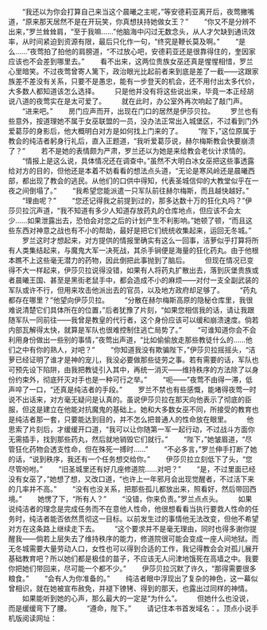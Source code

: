 　　“我还以为你会打算自己来当这个晨曦之主呢，”等安德莉亚离开后，夜莺撇嘴道，“原来那天居然不是在开玩笑，你真想扶持她做女王？”
　　“你又不是分辨不出来，”罗兰耸耸肩，“至于我嘛……”他脑海中闪过无数念头，从人才欠缺到通讯效率，从时间紧迫到资源有限，最后只化作一句，“终究是鞭长莫及啊。”
　　“是么……”夜莺拍了拍他的肩膀道，“不过放心吧，安德莉亚还是很靠得住的，奎因家应该也不会差到哪里去。”
　　看不出来，这两位贵族女巫还真是惺惺相惜，罗兰心里暗笑。不过夜莺曾寄人篱下，政治眼光比起前者来到底是差了一截——这跟家族差不差没有关系，只要不是愚忠，能有一步登天的机会，还不用付出太多代价，大多数人都知道该怎么选择。
　　只是他并没有将这些说出来，毕竟一本正经胡说八道的夜莺实在是太可爱了。
　　就在此时，办公室外再次响起了敲门声。
　　“进来吧。”
　　房门应声而开，出现在门口的居然是伊莎贝拉。
　　罗兰也有些意外，按道理她不属于女巫联盟的一员，没办法正常出入城堡区，不过看到门外爱葛莎的身影后，他大概明白对方是如何找上门来的了。
　　“陛下，”这位原属于教会的纯洁者躬身行礼后，直入正题道，“我听爱葛莎说，赫尔梅斯教会快要崩溃了？”
　　若不是她的表情颇为严肃，罗兰还以为她是来给教会老伙计求情的。
　　“情报上是这么说，具体情况还在调查中。”虽然不大明白冰女巫把这些事透露给对方的目的，但他还是本着不妨看看的想法点头道，“无论是寒风岭还是晨曦西部，都出现了教会的逃民。从他们的口供中得知，代表圣城信仰的大教堂似乎在一夜之间倒塌了。”
　　“我希望您能派遣一只军队前往赫尔梅斯，而且越快越好。”
　　“理由呢？”
　　“您还记得我之前提到过的，那多达数十万的狂化丸吗？”伊莎贝拉沉声道，“我不知道有多少人知道存放药丸的仓库地点，但应该不会太少……如果泄露出去，恐怕会对您之后的计划产生不利影响。”她顿了顿，“而且这些东西对神意之战也有不小的帮助，最好是把它们统统收集起来，运回无冬城。”
　　罗兰这时才想起来，对方提供的情报里确实有这么一回事，洁萝似乎打算将所有人类集结起来，与魔鬼大军一决死战，其杀手锏便是海量的狂化药丸。由于他根本瞧不上这些毫无潜力的药物，因此倒把此事抛到了脑后。
　　但现在情况已变得不大一样起来，伊莎贝拉说得没错，如果有人将药丸扩散出去，落到灰堡贵族或者晨曦王国、甚至是黑街老鼠手中，都会造成不小的麻烦——对付一支全副武装的军队或许不行，但用来攻击他派出去的官员，以及地方政府却足够了。
　　“药丸都存在哪里？”他望向伊莎贝拉。
　　“分散在赫尔梅斯高原的隐秘仓库里，我很难说清楚它们具体所在的位置，”后者犹豫了片刻，“如果您相信我的话，请让我跟随军队一同前往——我曾是教皇的代行者，这个身份应该可以缓和崩溃速度。倘若内部瓦解得太快，就算是军队也很难控制住逃亡局势了。”
　　“可谁知道你会不会利用身份做出一些别的事情，”夜莺出声道，“比如偷偷放走那些教徒什么的……他们之中有你的熟人，对吧？”
　　“你知道我没有欺骗陛下，”伊莎贝拉摇摇头，“洁萝已经证明了谁才是神的宠儿，我没必要做那些徒劳之事。若有需要的话，军队也可预先设下陷阱，由我把教徒引入其中，再统一消灭——维持秩序的方法除了以身份约束外，彻底歼灭对手也是一种可行之举。”
　　“呃——”夜莺不由得一滞，低声啐了一口，“还真是纯洁者的手段。”
　　罗兰不禁也有些感慨，能堵得夜莺一时说不出话来，对方毫无疑问是认真的。虽说伊莎贝拉在那天向他表示了彻底的臣服，但这是建立在他能对抗魔鬼的基础上。她和大多数女巫不同，所接受的教育也是纯洁者那一套，只要能达到目的，并不怎么把普通人的性命放在眼里。
　　他思索了片刻后，才缓缓开口道，“我可以让你随第一军一起行动，不过战斗方面你无需插手，找到那些药丸，然后就地销毁它们就行。”
　　“陛下，”她皱眉道，“尽管狂化药物会透支性命，但在殊死一搏时……”
　　“不必多言，”罗兰伸手打断了她的话，“说到秩序，我还有一个任务想交给你。”
　　伊莎贝拉立刻低下了头，“您尽管吩咐。”
　　“旧圣城里还有好几座修道院……对吧？”
　　“是，不过里面已经没有女巫了，”她想了想，又改口道，“也许上一年邪月会出现觉醒者，不过活下来的几率并不高。”
　　“没有也没关系，把那些孤儿都放出来，照看好，然后带回西境。”
　　她愣了下，“所有人？”
　　“没错，你来负责。”罗兰点点头。
　　如果说纯洁者的理念是完成任务而不在意他人性命，他很想看看当执行要救人性命的任务时，纯洁者能否依然贯彻这一目标。以前发生过的事情他无法改变，但他不希望对方在这条路上继续走下去。
　　“这个要求并不是毫无理由，同时也得多谢你提醒我——倘若上层失去了维持秩序的能力，修道院很可能会变成一座人间地狱。而无冬城需要大量劳动人口，女性也可以得到合适的工作，我记得教会会对孤儿展开基础教育吧？所以她们都是极佳的苗子，不应该无人问津地饿死在高墙之中。我要你把她们带回来，尽可能一个都不少。”
　　伊莎贝拉沉默了许久，“那得需要很多粮食。”
　　“会有人为你准备的。”
　　纯洁者眼中浮现出了复杂的神色，这一幕似曾相识，就在她被宣布赦免，并褪下镣铐、得到的那天，也露出过同样的神情。
　　如果能听到她的心声，那么最大的一定是“为什么”。
　　但她什么也没说，而是缓缓弯下了腰。
　　“遵命，陛下。”
　　请记住本书首发域名：。顶点小说手机版阅读网址：